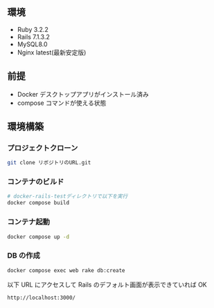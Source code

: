 ## 環境

- Ruby 3.2.2
- Rails 7.1.3.2
- MySQL8.0
- Nginx latest(最新安定版)

## 前提

- Docker デスクトップアプリがインストール済み
- compose コマンドが使える状態

## 環境構築

### プロジェクトクローン

```bash
git clone リボジトリのURL.git
```

### コンテナのビルド

```bash
# docker-rails-testディレクトリで以下を実行
docker compose build
```

### コンテナ起動

```bash
docker compose up -d
```

### DB の作成

```bash
docker compose exec web rake db:create
```

以下 URL にアクセスして Rails のデフォルト画面が表示できていれば OK</br>

```
http://localhost:3000/
```
